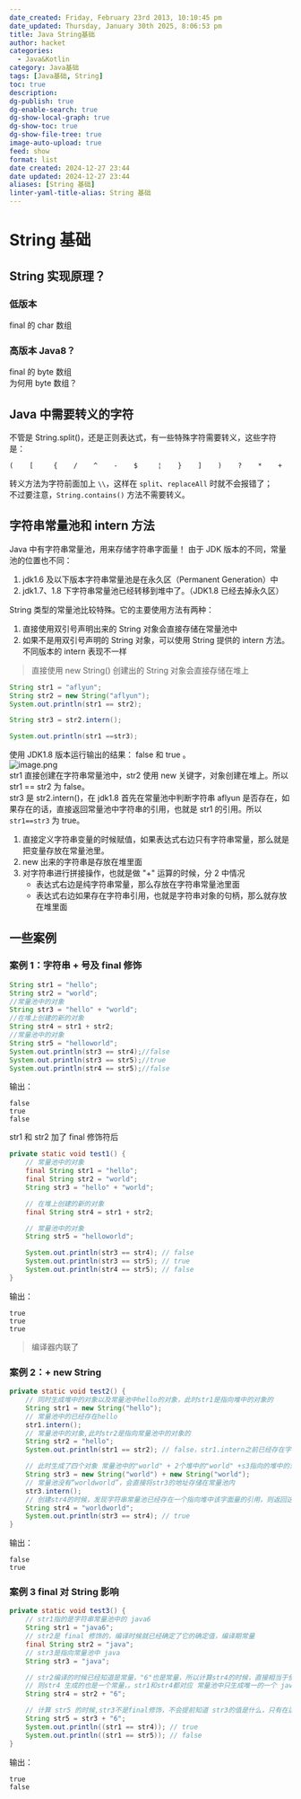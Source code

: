 ```yaml
---
date_created: Friday, February 23rd 2013, 10:10:45 pm
date_updated: Thursday, January 30th 2025, 8:06:53 pm
title: Java String基础
author: hacket
categories:
  - Java&Kotlin
category: Java基础
tags: [Java基础, String]
toc: true
description: 
dg-publish: true
dg-enable-search: true
dg-show-local-graph: true
dg-show-toc: true
dg-show-file-tree: true
image-auto-upload: true
feed: show
format: list
date created: 2024-12-27 23:44
date updated: 2024-12-27 23:44
aliases: [String 基础]
linter-yaml-title-alias: String 基础
---
```


# String 基础

## String 实现原理？

### 低版本

final 的 char 数组

### 高版本 Java8？

final 的 byte 数组<br>为何用 byte 数组？

## Java 中需要转义的字符

不管是 String.split()，还是正则表达式，有一些特殊字符需要转义，这些字符是：

```
(    [     {    /    ^    -    $     ¦    }    ]    )    ?    *    +
```

转义方法为字符前面加上 `\\`，这样在 `split`、`replaceAll` 时就不会报错了；<br>不过要注意，`String.contains()` 方法不需要转义。

## 字符串常量池和 intern 方法

Java 中有字符串常量池，用来存储字符串字面量！ 由于 JDK 版本的不同，常量池的位置也不同：

1. jdk1.6 及以下版本字符串常量池是在永久区（Permanent Generation）中
2. jdk1.7、1.8 下字符串常量池已经转移到堆中了。（JDK1.8 已经去掉永久区）

String 类型的常量池比较特殊。它的主要使用方法有两种：

1. 直接使用双引号声明出来的 String 对象会直接存储在常量池中
2. 如果不是用双引号声明的 String 对象，可以使用 String 提供的 intern 方法。不同版本的 intern 表现不一样

> 直接使用 new String() 创建出的 String 对象会直接存储在堆上

```java
String str1 = "aflyun";
String str2 = new String("aflyun");
System.out.println(str1 == str2);

String str3 = str2.intern();

System.out.println(str1 ==str3);
```

使用 JDK1.8 版本运行输出的结果： false 和 true 。<br>![image.png](https://cdn.nlark.com/yuque/0/2023/png/694278/1687455293527-91e98763-bb2c-40a6-8623-d0173959d692.png#averageHue=%23d8e2df&clientId=u9aec8a87-7761-4&from=paste&height=262&id=u49a8dbf1&originHeight=393&originWidth=1032&originalType=binary&ratio=1.5&rotation=0&showTitle=false&size=119160&status=done&style=none&taskId=u20c6c489-0a4d-4395-9627-756d0ae1ee9&title=&width=688)<br>str1 直接创建在字符串常量池中，str2 使用 new 关键字，对象创建在堆上。所以 str1 == str2 为 false。<br>str3 是 str2.intern()，在 jdk1.8 首先在常量池中判断字符串 aflyun 是否存在，如果存在的话，直接返回常量池中字符串的引用，也就是 str1 的引用。所以 `str1==str3` 为 true。

1. 直接定义字符串变量的时候赋值，如果表达式右边只有字符串常量，那么就是把变量存放在常量池里。
2. new 出来的字符串是存放在堆里面
3. 对字符串进行拼接操作，也就是做 "+" 运算的时候，分 2 中情况
   - 表达式右边是纯字符串常量，那么存放在字符串常量池里面
   - 表达式右边如果存在字符串引用，也就是字符串对象的句柄，那么就存放在堆里面

## 一些案例

### 案例 1：字符串 + 号及 final 修饰

```java
String str1 = "hello";
String str2 = "world";
//常量池中的对象
String str3 = "hello" + "world";
//在堆上创建的新的对象
String str4 = str1 + str2; 
//常量池中的对象
String str5 = "helloworld";
System.out.println(str3 == str4);//false
System.out.println(str3 == str5);//true
System.out.println(str4 == str5);//false
```

输出：

```
false
true
false
```

str1 和 str2 加了 final 修饰符后

```java
private static void test1() {
    // 常量池中的对象
    final String str1 = "hello";
    final String str2 = "world";
    String str3 = "hello" + "world";

    // 在堆上创建的新的对象
    final String str4 = str1 + str2;

    // 常量池中的对象
    String str5 = "helloworld";

    System.out.println(str3 == str4); // false
    System.out.println(str3 == str5); // true
    System.out.println(str4 == str5); // false
}
```

输出：

```
true
true
true
```

> 编译器内联了

### 案例 2：+ new String

```java
private static void test2() {
    // 同时生成堆中的对象以及常量池中hello的对象，此时str1是指向堆中的对象的
    String str1 = new String("hello");
    // 常量池中的已经存在hello
    str1.intern();
    // 常量池中的对象,此时str2是指向常量池中的对象的
    String str2 = "hello";
    System.out.println(str1 == str2); // false，str1.intern之前已经存在字符串池，返回的是之前new的引用

    // 此时生成了四个对象 常量池中的"world" + 2个堆中的"world" +s3指向的堆中的对象（注此时常量池不会生成"worldworld"）
    String str3 = new String("world") + new String("world");
    // 常量池没有“worldworld”，会直接将str3的地址存储在常量池内
    str3.intern();
    // 创建str4的时候，发现字符串常量池已经存在一个指向堆中该字面量的引用，则返回这个引用，而这个引用就是str3
    String str4 = "worldworld";
    System.out.println(str3 == str4); // true
}
```

输出：

```
false
true
```

### 案例 3 final 对 String 影响

```java
private static void test3() {
    // str1指的是字符串常量池中的 java6
    String str1 = "java6";
    // str2是 final 修饰的，编译时候就已经确定了它的确定值，编译期常量
    final String str2 = "java";
    // str3是指向常量池中 java
    String str3 = "java";

    // str2编译的时候已经知道是常量，"6"也是常量，所以计算str4的时候，直接相当于使用 str2 的原始值（java）来进行计算.
    // 则str4 生成的也是一个常量，。str1和str4都对应 常量池中只生成唯一的一个 java6 字符串。
    String str4 = str2 + "6";

    // 计算 str5 的时候,str3不是final修饰，不会提前知道 str3的值是什么，只有在运行通过链接来访问，这种计算会在堆上生成 java6
    String str5 = str3 + "6";
    System.out.println((str1 == str4)); // true
    System.out.println((str1 == str5)); // false
}
```

输出：

```
true
false
```
